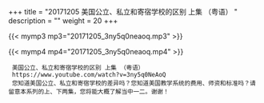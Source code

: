 +++
title = "20171205  美国公立、私立和寄宿学校的区别 上集 （粤语） "
description = ""
weight = 20
+++

{{< mymp3 mp3="20171205_3ny5q0neaoq.mp3" >}}

{{< mymp4 mp4="20171205_3ny5q0neaoq.mp4" >}}

     美国公立、私立和寄宿学校的区别 上集 （粤语） 
     https://www.youtube.com/watch?v=3ny5q0NeAoQ 
     您知道美国公立、私立和寄宿学校的差异吗？您知道美国教学系统的费用、师资和标准吗？请留意本系列的上、下两集，您将能大概了解当中一二。谢谢！ 
